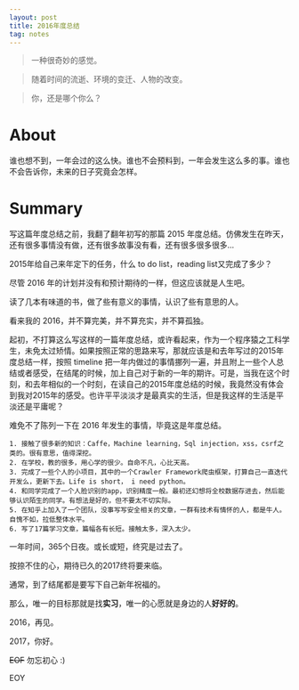 ```yaml
---
layout: post
title: 2016年度总结
tag: notes
---
```


> 一种很奇妙的感觉。

> 随着时间的流逝、环境的变迁、人物的改变。

> 你，还是哪个你么？

# About

谁也想不到，一年会过的这么快。谁也不会预料到，一年会发生这么多的事。谁也不会告诉你，未来的日子究竟会怎样。

# Summary

写这篇年度总结之前，我翻了翻年初写的那篇 2015 年度总结。仿佛发生在昨天，还有很多事情没有做，还有很多故事没有看，还有很多很多很多...

2015年给自己来年定下的任务，什么 to do list，reading list又完成了多少？

尽管 2016 年的计划并没有和预计期待的一样，但这应该就是人生吧。

读了几本有味道的书，做了些有意义的事情，认识了些有意思的人。

看来我的 2016，并不算完美，并不算充实，并不算孤独。

起初，不打算这么写这样的一篇年度总结，或许看起来，作为一个程序猿之工科学生，未免太过矫情。如果按照正常的思路来写，那就应该是和去年写过的2015年度总结一样，按照 timeline 把一年内做过的事情挪列一遍，并且附上一些个人总结或者感受，在结尾的时候，加上自己对于新的一年的期许。可是，当我在这个时刻，和去年相似的一个时刻，在读自己的2015年度总结的时候，我竟然没有体会到我对2015年的感受。也许平平淡淡才是最真实的生活，但是我这样的生活是平淡还是平庸呢？

难免不了陈列一下在 2016 年发生的事情，毕竟这是年度总结。

	1. 接触了很多新的知识：Caffe，Machine learning，Sql injection，xss，csrf之类的。很有意思，值得深挖。
	2. 在学校，教的很多，用心学的很少。自命不凡，心比天高。
	3. 完成了一些个人的小项目，其中的一个Crawler Framework爬虫框架，打算自己一直迭代开发么，更新下去。Life is short， i need python。
	4. 和同学完成了一个人脸识别的app，识别精度一般。最初还幻想将全校数据存进去，然后能够认识陌生的同学。有想法是好的，但不要太不切实际。
	5. 在知乎上加入了一个团队，没事写写安全相关的文章，一群有技术有情怀的人，都是牛人。自愧不如，拉低整体水平。
	6. 写了17篇学习文章，篇幅各有长短。接触太多，深入太少。

一年时间，365个日夜。或长或短，终究是过去了。

按捺不住的心，期待已久的2017终将要来临。

通常，到了结尾都是要写下自己新年祝福的。

那么，唯一的目标那就是找<b>实习</b>，唯一的心愿就是身边的人<b>好好的</b>。

2016，再见。

2017，你好。

<del>EOF</del> 勿忘初心  :)

EOY